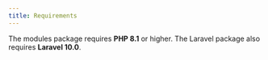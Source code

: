 ```yaml
---
title: Requirements
---
```


The modules package requires **PHP 8.1** or higher. The Laravel package also requires **Laravel 10.0**.
